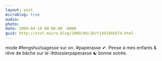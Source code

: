 ```yaml
---
layout: post
microblog: true
audio: 
photo: 
date: 2009-04-10 00:00:00 -0000
guid: http://xtof.micro.blog/2009/04/10/t1491956574.html
---
```

mode #fengshui/sagesse sur on. #paperasse ✔. Pense à mes enfants &amp; rêve de bâche sur le☟#dossierpaperasse ☯ bonne soirée.
